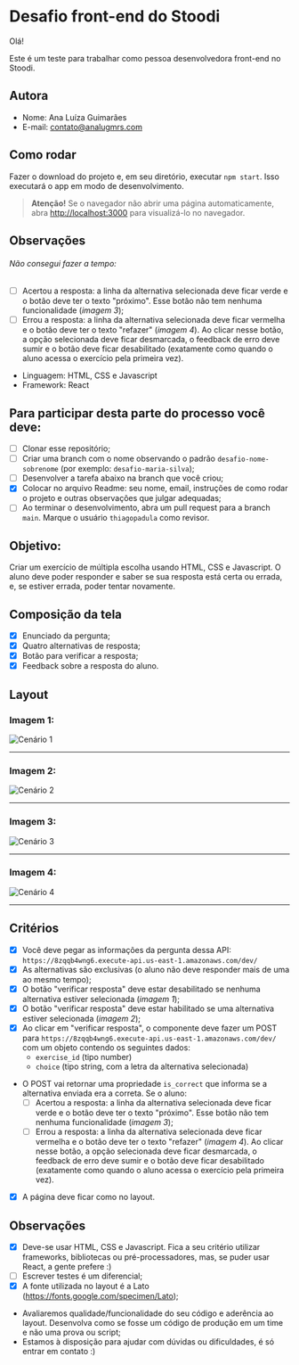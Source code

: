 # Desafio front-end do Stoodi

Olá!

Este é um teste para trabalhar como pessoa desenvolvedora front-end no Stoodi.

## Autora

- Nome: Ana Luíza Guimarães
- E-mail: contato@analugmrs.com

## Como rodar

Fazer o download do projeto e, em seu diretório, executar `npm start`. Isso executará o app em modo de desenvolvimento.

> **Atenção!** Se o navegador não abrir uma página automaticamente, abra [http://localhost:3000](http://localhost:3000) para visualizá-lo no navegador.

## Observações

###### Não consegui fazer a tempo: 

- [ ] Acertou a resposta: a linha da alternativa selecionada deve ficar verde e o botão deve ter o texto "próximo". Esse botão não tem nenhuma funcionalidade (*imagem 3*);
- [ ] Errou a resposta: a linha da alternativa selecionada deve ficar vermelha e o botão deve ter o texto "refazer" (*imagem 4*). Ao clicar nesse botão, a opção selecionada deve ficar desmarcada, o feedback de erro deve sumir e o botão deve ficar desabilitado (exatamente como quando o aluno acessa o exercício pela primeira vez).

- Linguagem: HTML, CSS e Javascript
- Framework: React

## Para participar desta parte do processo você deve:

- [ ] Clonar esse repositório;
- [ ] Criar uma branch com o nome observando o padrão `desafio-nome-sobrenome` (por exemplo: `desafio-maria-silva`);
- [ ] Desenvolver a tarefa abaixo na branch que você criou;
- [x] Colocar no arquivo Readme: seu nome, email, instruções de como rodar o projeto e outras observações que julgar adequadas;
- [ ] Ao terminar o desenvolvimento, abra um pull request para a branch `main`. Marque o usuário `thiagopadula` como revisor.

## Objetivo:

Criar um exercício de múltipla escolha usando HTML, CSS e Javascript. O aluno deve poder responder e saber se sua resposta está certa ou errada, e, se estiver errada, poder tentar novamente.

## Composição da tela

- [x] Enunciado da pergunta;
- [x] Quatro alternativas de resposta;
- [x] Botão para verificar a resposta;
- [x] Feedback sobre a resposta do aluno.

## Layout
### Imagem 1:

![Cenário 1](https://static.stoodi.com.br/frontend-challenge/tela-1.png)
___

### Imagem 2:

![Cenário 2](https://static.stoodi.com.br/frontend-challenge/tela-2.png)
___

### Imagem 3:

![Cenário 3](https://static.stoodi.com.br/frontend-challenge/tela-3a.png)
___

### Imagem 4:

![Cenário 4](https://static.stoodi.com.br/frontend-challenge/tela-3b.png)

___
## Critérios

- [x] Você deve pegar as informações da pergunta dessa API: `https://8zqqb4wng6.execute-api.us-east-1.amazonaws.com/dev/`
- [x] As alternativas são exclusivas (o aluno não deve responder mais de uma ao mesmo tempo);
- [x] O botão "verificar resposta" deve estar desabilitado se nenhuma alternativa estiver selecionada (*imagem 1*);
- [x] O botão "verificar resposta" deve estar habilitado se uma alternativa estiver selecionada (*imagem 2*);
- [x] Ao clicar em "verificar resposta", o componente deve fazer um POST para `https://8zqqb4wng6.execute-api.us-east-1.amazonaws.com/dev/` com um objeto contendo os seguintes dados:
    - `exercise_id` (tipo number)
	- `choice` (tipo string, com a letra da alternativa selecionada)
- O POST vai retornar uma propriedade `is_correct` que informa se a alternativa enviada era a correta. Se o aluno:
    - [ ] Acertou a resposta: a linha da alternativa selecionada deve ficar verde e o botão deve ter o texto "próximo". Esse botão não tem nenhuma funcionalidade (*imagem 3*);
    - [ ] Errou a resposta: a linha da alternativa selecionada deve ficar vermelha e o botão deve ter o texto "refazer" (*imagem 4*). Ao clicar nesse botão, a opção selecionada deve ficar desmarcada, o feedback de erro deve sumir e o botão deve ficar desabilitado (exatamente como quando o aluno acessa o exercício pela primeira vez).
- [x] A página deve ficar como no layout.

## Observações

- [x] Deve-se usar HTML, CSS e Javascript. Fica a seu critério utilizar frameworks, bibliotecas ou pré-processadores, mas, se puder usar React, a gente prefere :)
- [ ] Escrever testes é um diferencial;
- [x] A fonte utilizada no layout é a Lato (https://fonts.google.com/specimen/Lato);
- Avaliaremos qualidade/funcionalidade do seu código e aderência ao layout. Desenvolva como se fosse um código de produção em um time e não uma prova ou script;
- Estamos à disposição para ajudar com dúvidas ou dificuldades, é só entrar em contato :)
